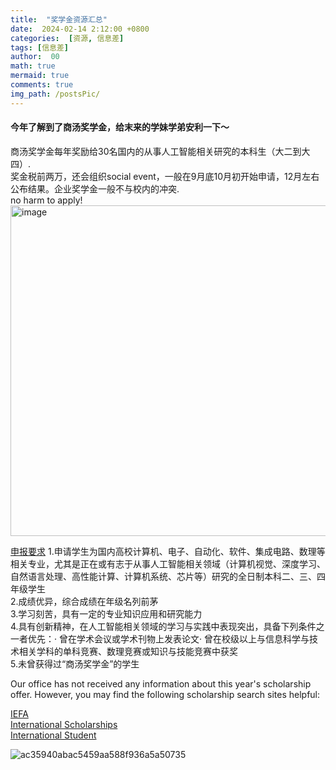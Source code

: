 ```yaml
---
title:  "奖学金资源汇总"
date:  2024-02-14 2:12:00 +0800
categories:  [资源, 信息差] 
tags: [信息差]     
author:  00                    
math: true
mermaid: true
comments: true
img_path: /postsPic/
---
```

#### 今年了解到了商汤奖学金，给末来的学妹学弟安利一下～<br>
商汤奖学金每年奖励给30名国内的从事人工智能相关研究的本科生（大二到大四）.<br>
奖金税前两万，还会组织social event，一般在9月底10月初开始申请，12月左右公布结果。企业奖学金一般不与校内的冲突.<br>
no harm to apply!<br>
<img width="529" alt="image" src="https://github.com/Carolzhangzz/CS-Resource-Blog/assets/100847020/9595bb04-c2d3-4ece-9664-8a1c0203134c">

[申报要求](https://www.sensetime.com/cn/scholarship)
1.申请学生为国内高校计算机、电子、自动化、软件、集成电路、数理等相关专业，尤其是正在或有志于从事人工智能相关领域（计算机视觉、深度学习、自然语言处理、高性能计算、计算机系统、芯片等）研究的全日制本科二、三、四年级学生<br>
2.成绩优异，综合成绩在年级名列前茅<br>
3.学习刻苦，具有一定的专业知识应用和研究能力<br>
4.具有创新精神，在人工智能相关领域的学习与实践中表现突出，具备下列条件之一者优先：· 曾在学术会议或学术刊物上发表论文· 曾在校级以上与信息科学与技术相关学科的单科竞赛、数理竞赛或知识与技能竞赛中获奖<br>
5.未曾获得过“商汤奖学金”的学生<br>

Our office has not received any information about this year's scholarship offer. 
However, you may find the following scholarship search sites helpful:

[IEFA](https://www.iefa.org/scholarships)<br>
[International Scholarships](https://www.internationalscholarships.com/)<br>
[International Student](https://www.internationalstudent.com/scholarships/search/)<br>

![ac35940abac5459aa588f936a5a50735](https://github.com/Carolzhangzz/CS-Resource-Blog/assets/100847020/8fdd1922-1277-468b-8873-afdc473e6b61)

